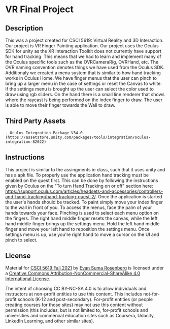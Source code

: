 # VR Final Project


## Description

This was a project created for CSCI 5619: Virtual Reality and 3D Interaction. Our project is VR Finger Painting application. Our project uses the Oculus SDK for unity as the XR Interaction Toolkit does not currently have support for hand tracking. This means that we had to learn and implement many of the Oculus specific tools such as the OVRCameraRig, OVRHand, etc. The OVR naming convention denotes things we have used from the Oculus SDK. Additionaly we created a menu system that is similar to how hand tracking works in Oculus Home. We have finger menus that the user can pinch to bring up a larger menu in the case of settings or reset the Canvas to white. If the settings menu is brought up the user can select the color used to draw using rgb sliders. On the hand there is a small line renderer that shows where the raycast is being performed on the index finger to draw. The user is able to move their finger towards the Wall to draw.

## Third Party Assets
	- Oculus Integration Package V34.0 (https://assetstore.unity.com/packages/tools/integration/oculus-integration-82022)


## Instructions

This project is similar to the assingments in class, such that it uses unity and has a apk file. To properly use the application hand tracking must be enabled on the quest first. This can be done by following the instructions given by Oculus on the "To turn Hand Tracking on or off" section here: https://support.oculus.com/articles/headsets-and-accessories/controllers-and-hand-tracking/hand-tracking-quest-2/. Once the application is started the user's hands should be tracked. To paint simply move your index finger to the wall in front of you. To access the menus, face the palm of your hands towards your face. Pinching is used to select each menu option on the fingers. The right hand middle finger resets the canvas, while the left hand middle finger brings up the settings menu. Hold the left hand middle finger and move your left hand to reposition the settings menu. Once settings menu is up, use you're right hand to move a cursor on the UI and pinch to select.

## License

Material for [CSCI 5619 Fall 2021](https://canvas.umn.edu/courses/268490) by [Evan Suma Rosenberg](https://illusioneering.umn.edu/) is licensed under a [Creative Commons Attribution-NonCommercial-ShareAlike 4.0 International License](http://creativecommons.org/licenses/by-nc-sa/4.0/).

The intent of choosing CC BY-NC-SA 4.0 is to allow individuals and instructors at non-profit entities to use this content.  This includes not-for-profit schools (K-12 and post-secondary). For-profit entities (or people creating courses for those sites) may not use this content without permission (this includes, but is not limited to, for-profit schools and universities and commercial education sites such as Coursera, Udacity, LinkedIn Learning, and other similar sites).   